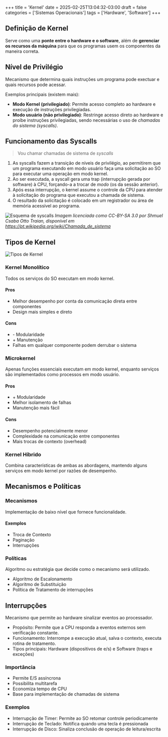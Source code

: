 +++
title = 'Kernel'
date = 2025-02-25T13:04:32-03:00
draft = false 
categories = ['Sistemas Operacionais']
tags = ['Hardware', 'Software']
+++

## Definição de Kernel

Serve como uma **ponte entre o hardware e o software**, além de **gerenciar os recursos da máquina** para que os programas usem os componentes da maneira correta.

## Nível de Privilégio

Mecanismo que determina quais instruções um programa pode exectuar e quais recursos pode acessar.

Exemplos principais (existem mais):
- **Modo Kernel (privilegiado)**: Permite acesso completo ao hardware e execução de instruções privilegiadas.
- **Modo usuário (não privilegiado)**: Restringe acesso direto ao hardware e proíbe instruções privilegiadas, sendo necessárias o uso de *chamadas do sistema (syscalls)*.

## Funcionamento das Syscalls

> Vou chamar chamadas de sistema de *syscalls*

1. As syscalls fazem a transição de níveis de privilégio, ao permitirem que um programa executando em modo usuário faça uma solicitação ao SO para executar uma operação em modo kernel.
2. Ao ser executada, a syscall gera uma trap (interrupção gerada por software) à CPU, forçando-a a trocar de *modo* (os da sessão anterior).
3. Após essa interrupção, o kernel assume o controle da CPU para atender à solicitação do programa que executou a chamada de sistema.
4. O resultado da solicitação é colocado em um registrador ou área de memória acessível ao programa.

![Esquema de syscalls](https://upload.wikimedia.org/wikipedia/commons/4/45/Linux_kernel_System_Call_Interface_and_glibc.svg)
*Imagem licenciada como CC-BY-SA 3.0 por Shmuel Csaba Otto Traian, disponível em https://pt.wikipedia.org/wiki/Chamada_de_sistema*

## Tipos de Kernel
![Tipos de Kernel](https://upload.wikimedia.org/wikipedia/commons/d/d0/OS-structure2.svg)
### Kernel Monolítico
Todos os serviços do SO executam em modo kernel.

#### Pros

- Melhor desempenho por conta da comunicação direta entre componentes
- Design mais simples e direto
 
#### Cons

- \- Modularidade
- \+ Manutenção
- Falhas em qualquer componente podem derrubar o sistema

### Microkernel
Apenas funções essenciais executam em modo kernel, enquanto serviços são implementados como processos em modo usuário.

#### Pros

- \+ Modularidade
- Melhor isolamento de falhas
- Manutenção mais fácil

#### Cons

- Desempenho potencialmente menor
- Complexidade na comunicação entre componentes 
- Mais trocas de contexto (overhead)

### Kernel Híbrido
Combina características de ambas as abordagens, mantendo alguns serviços em modo kernel por razões de desempenho.

## Mecanismos e Políticas

### Mecanismos

Implementação de baixo nível que fornece funcionalidade.

#### Exemplos

- Troca de Contexto
- Paginação
- Interrupções

### Políticas

Algoritmo ou estratégia que decide como o mecanismo será utilizado.

- Algoritmo de Escalonamento
- Algoritmo de Substituição
- Política de Tratamento de interrupções

## Interrupções

Mecanismo que permite ao hardware sinalizar eventos ao processador.

- Propósito: Permite que a CPU responda a eventos externos sem verificação constante.
- Funcionamento: Interrompe a execução atual, salva o contexto, executa rotina de tratamento.
- Tipos principais: Hardware (dispositivos de e/s) e Software (traps e exceções)



### Importância
- Permite E/S assíncrona
- Possibilita multitarefa
- Economiza tempo de CPU
- Base para implementação de chamadas de sistema

### Exemplos

- Interrupção de Timer: Permite ao SO retomar controle periodicamente
- Interrupção de Teclado: Notifica quando uma tecla é pressionada
- Interrupção de Disco: Sinaliza conclusão de operação de leitura/escrita
